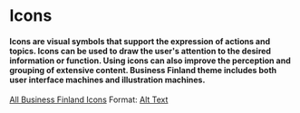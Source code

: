 # Icons

#### Icons are visual symbols that support the expression of actions and topics. Icons can be used to draw the user's attention to the desired information or function. Using icons can also improve the perception and grouping of extensive content. Business Finland theme includes both user interface machines and illustration machines.

[All Business Finland Icons](/images/logo.png)
Format: [Alt Text](url)
